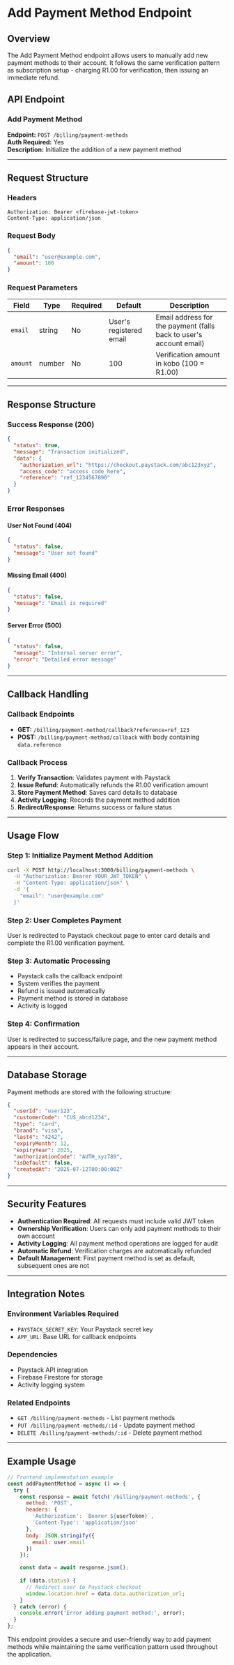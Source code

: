 # Add Payment Method Endpoint

## Overview
The Add Payment Method endpoint allows users to manually add new payment methods to their account. It follows the same verification pattern as subscription setup - charging R1.00 for verification, then issuing an immediate refund.

## API Endpoint

### Add Payment Method
**Endpoint:** `POST /billing/payment-methods`  
**Auth Required:** Yes  
**Description:** Initialize the addition of a new payment method

---

## Request Structure

### Headers
```
Authorization: Bearer <firebase-jwt-token>
Content-Type: application/json
```

### Request Body
```json
{
  "email": "user@example.com",
  "amount": 100
}
```

### Request Parameters

| Field | Type | Required | Default | Description |
|-------|------|----------|---------|-------------|
| `email` | string | No | User's registered email | Email address for the payment (falls back to user's account email) |
| `amount` | number | No | 100 | Verification amount in kobo (100 = R1.00) |

---

## Response Structure

### Success Response (200)
```json
{
  "status": true,
  "message": "Transaction initialized",
  "data": {
    "authorization_url": "https://checkout.paystack.com/abc123xyz",
    "access_code": "access_code_here",
    "reference": "ref_1234567890"
  }
}
```

### Error Responses

#### User Not Found (404)
```json
{
  "status": false,
  "message": "User not found"
}
```

#### Missing Email (400)
```json
{
  "status": false,
  "message": "Email is required"
}
```

#### Server Error (500)
```json
{
  "status": false,
  "message": "Internal server error",
  "error": "Detailed error message"
}
```

---

## Callback Handling

### Callback Endpoints
- **GET:** `/billing/payment-method/callback?reference=ref_123`
- **POST:** `/billing/payment-method/callback` with body containing `data.reference`

### Callback Process
1. **Verify Transaction**: Validates payment with Paystack
2. **Issue Refund**: Automatically refunds the R1.00 verification amount
3. **Store Payment Method**: Saves card details to database
4. **Activity Logging**: Records the payment method addition
5. **Redirect/Response**: Returns success or failure status

---

## Usage Flow

### Step 1: Initialize Payment Method Addition
```bash
curl -X POST http://localhost:3000/billing/payment-methods \
  -H "Authorization: Bearer YOUR_JWT_TOKEN" \
  -H "Content-Type: application/json" \
  -d '{
    "email": "user@example.com"
  }'
```

### Step 2: User Completes Payment
User is redirected to Paystack checkout page to enter card details and complete the R1.00 verification payment.

### Step 3: Automatic Processing
- Paystack calls the callback endpoint
- System verifies the payment
- Refund is issued automatically
- Payment method is stored in database
- Activity is logged

### Step 4: Confirmation
User is redirected to success/failure page, and the new payment method appears in their account.

---

## Database Storage

Payment methods are stored with the following structure:

```json
{
  "userId": "user123",
  "customerCode": "CUS_abcd1234",
  "type": "card",
  "brand": "visa",
  "last4": "4242",
  "expiryMonth": 12,
  "expiryYear": 2025,
  "authorizationCode": "AUTH_xyz789",
  "isDefault": false,
  "createdAt": "2025-07-12T00:00:00Z"
}
```

---

## Security Features

- **Authentication Required**: All requests must include valid JWT token
- **Ownership Verification**: Users can only add payment methods to their own account
- **Activity Logging**: All payment method operations are logged for audit
- **Automatic Refund**: Verification charges are automatically refunded
- **Default Management**: First payment method is set as default, subsequent ones are not

---

## Integration Notes

### Environment Variables Required
- `PAYSTACK_SECRET_KEY`: Your Paystack secret key
- `APP_URL`: Base URL for callback endpoints

### Dependencies
- Paystack API integration
- Firebase Firestore for storage
- Activity logging system

### Related Endpoints
- `GET /billing/payment-methods` - List payment methods
- `PUT /billing/payment-methods/:id` - Update payment method
- `DELETE /billing/payment-methods/:id` - Delete payment method

---

## Example Usage

```javascript
// Frontend implementation example
const addPaymentMethod = async () => {
  try {
    const response = await fetch('/billing/payment-methods', {
      method: 'POST',
      headers: {
        'Authorization': `Bearer ${userToken}`,
        'Content-Type': 'application/json'
      },
      body: JSON.stringify({
        email: user.email
      })
    });

    const data = await response.json();
    
    if (data.status) {
      // Redirect user to Paystack checkout
      window.location.href = data.data.authorization_url;
    }
  } catch (error) {
    console.error('Error adding payment method:', error);
  }
};
```

This endpoint provides a secure and user-friendly way to add payment methods while maintaining the same verification pattern used throughout the application.
